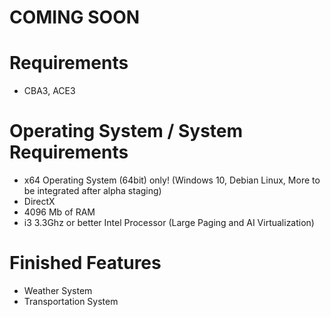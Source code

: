 # COMING SOON

# Requirements
- CBA3, ACE3
# Operating System / System Requirements
- x64 Operating System (64bit) only! (Windows 10, Debian Linux, More to be integrated after alpha staging)
- DirectX
- 4096 Mb of RAM
- i3 3.3Ghz or better Intel Processor (Large Paging and AI Virtualization)

# Finished Features
- Weather System
- Transportation System
